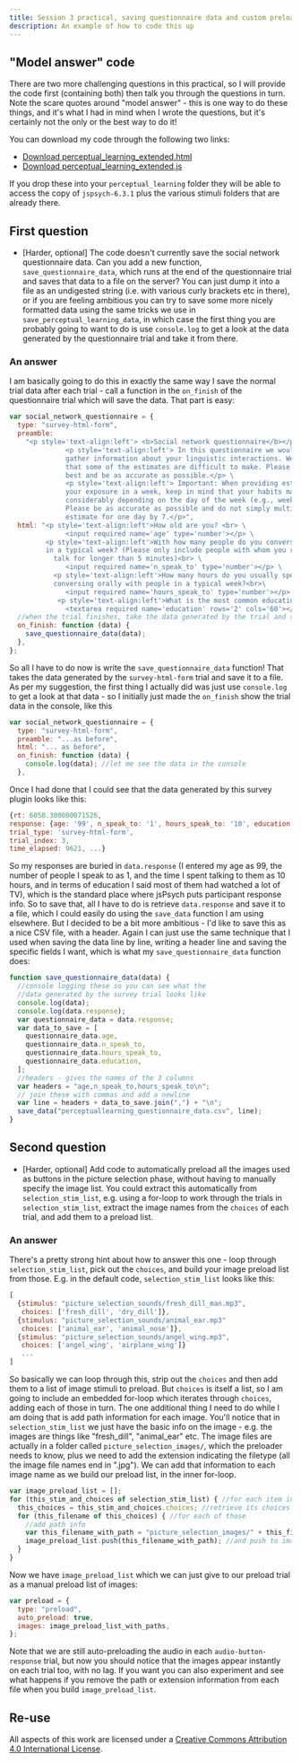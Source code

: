 ```yaml
---
title: Session 3 practical, saving questionnaire data and custom preload list
description: An example of how to code this up
---
```


## "Model answer" code

There are two more challenging questions in this practical, so I will provide the code first (containing both) then talk you through the questions in turn. Note the scare quotes around "model answer" - this is one way to do these things, and it's what I had in mind when I wrote the questions, but it's certainly not the only or the best way to do it!

You can download my code through the following two links:
- <a href="code/perceptual_learning_extended/perceptual_learning_extended.html" download> Download perceptual_learning_extended.html</a>
- <a href="code/perceptual_learning_extended/perceptual_learning_extended.js" download> Download perceptual_learning_extended.js</a>

If you drop these into your `perceptual_learning` folder they will be able to access the copy of `jspsych-6.3.1` plus the various stimuli folders that are already there.

## First question
- [Harder, optional] The code doesn't currently save the social network questionnaire data. Can you add a new function, `save_questionnaire_data`, which runs at the end of the questionnaire trial and saves that data to a file on the server? You can just dump it into a file as an undigested string (i.e. with various curly brackets etc in there), or if you are feeling ambitious you can try to save some more nicely formatted data using the same tricks we use in `save_perceptual_learning_data`, in which case the first thing you are probably going to want to do is use `console.log` to get a look at the data generated by the questionnaire trial and take it from there.

### An answer

I am basically going to do this in exactly the same way I save the normal trial data after each trial - call a function in the `on_finish` of the questionnaire trial which will save the data. That part is easy:

```js
var social_network_questionnaire = {
  type: "survey-html-form",
  preamble:
    "<p style='text-align:left'> <b>Social network questionnaire</b></p>\
              <p style='text-align:left'> In this questionnaire we would like to \
              gather information about your linguistic interactions. We realize \
              that some of the estimates are difficult to make. Please do your \
              best and be as accurate as possible.</p> \
              <p style='text-align:left'> Important: When providing estimates for \
              your exposure in a week, keep in mind that your habits may vary \
              considerably depending on the day of the week (e.g., weekday vs. weekend). \
              Please be as accurate as possible and do not simply multiply your \
              estimate for one day by 7.</p>",
  html: "<p style='text-align:left'>How old are you? <br> \
              <input required name='age' type='number'></p> \
         <p style='text-align:left'>With how many people do you converse orally \
         in a typical week? (Please only include people with whom you regularly \
           talk for longer than 5 minutes)<br> \
              <input required name='n_speak_to' type='number'></p> \
           <p style='text-align:left'>How many hours do you usually spend on \
           conversing orally with people in a typical week?<br>\
              <input required name='hours_speak_to' type='number'></p> \
            <p style='text-align:left'>What is the most common education level among those people? ?<br>\
              <textarea required name='education' rows='2' cols='60'></textarea></p>",
  //when the trial finishes, take the data generated by the trial and save it
  on_finish: function (data) {
    save_questionnaire_data(data);
  },
};
```

So all I have to do now is write the `save_questionnaire_data` function! That takes the data generated by the `survey-html-form` trial and save it to a file. As per my suggestion, the first thing I actually did was just use `console.log` to get a look at that data - so I initially just made the `on_finish` show the trial data in the console, like this 

```js
var social_network_questionnaire = {
  type: "survey-html-form",
  preamble: "...as before",
  html: "... as before",
  on_finish: function (data) {
    console.log(data); //let me see the data in the console
  },
```

Once I had done that I could see that the data generated by this survey plugin looks like this:
```js
{rt: 6050.300000071526, 
response: {age: '99', n_speak_to: '1', hours_speak_to: '10', education: 'Watched a lot of TV'}, 
trial_type: 'survey-html-form', 
trial_index: 3, 
time_elapsed: 9621, ...}
```
So my responses are buried in `data.response` (I entered my age as 99, the number of people I speak to as 1, and the time I spent talking to them as 10 hours, and in terms of education I said most of them had watched a lot of TV), which is the standard place where jsPsych puts participant response info. So to save that, all I have to do is retrieve `data.response` and save it to a file, which I could easily do using the `save_data` function I am using elsewhere. But I decided to be a bit more ambitious - I'd like to save this as a nice CSV file, with a header. Again I can just use the same technique that I used when saving the data line by line, writing a header line and saving the specific fields I want, which is what my `save_questionnaire_data` function does:

```js
function save_questionnaire_data(data) {
  //console logging these so you can see what the 
  //data generated by the survey trial looks like
  console.log(data);
  console.log(data.response);
  var questionnaire_data = data.response;
  var data_to_save = [
    questionnaire_data.age,
    questionnaire_data.n_speak_to,
    questionnaire_data.hours_speak_to,
    questionnaire_data.education,
  ];
  //headers - gives the names of the 3 columns 
  var headers = "age,n_speak_to,hours_speak_to\n";
  // join these with commas and add a newline
  var line = headers + data_to_save.join(",") + "\n";
  save_data("perceptuallearning_questionnaire_data.csv", line);
}
```

## Second question

- [Harder, optional] Add code to automatically preload all the images used as buttons in the picture selection phase, without having to manually specify the image list. You could extract this automatically from `selection_stim_list`, e.g. using a for-loop to work through the trials in `selection_stim_list`, extract the image names from the `choices` of each trial, and add them to a preload list.

### An answer

There's a pretty strong hint about how to answer this one - loop through `selection_stim_list`, pick out the `choices`, and build your image preload list from those. E.g. in the default code, `selection_stim_list` looks like this: 
```js
[
  {stimulus: "picture_selection_sounds/fresh_dill_man.mp3",
   choices: ['fresh_dill', 'dry_dill']},
  {stimulus: "picture_selection_sounds/animal_ear.mp3"
   choices: ['animal_ear', 'animal_nose']},
  {stimulus: "picture_selection_sounds/angel_wing.mp3",
   choices: ['angel_wing', 'airplane_wing']}
   ...
]
```

So basically we can loop through this, strip out the `choices` and then add them to 
a list of image stimuli to preload. But `choices` is itself a list, so I am going to include an embedded for-loop which iterates through `choices`, adding each of those in turn. The one additional thing I need to do while I am doing that is add path information for each image. You'll notice that in `selection_stim_list` we just have the basic info on the image - e.g. the images are things like "fresh_dill", "animal_ear" etc. The image files are actually in a folder called `picture_selection_images/`, which the preloader needs to know, plus we need to add the extension indicating the filetype (all the image file names end in ".jpg"). We can add that information to each image name as we build our preload list, in the inner for-loop.

```js
var image_preload_list = [];
for (this_stim_and_choices of selection_stim_list) { //for each item in election_stim_list
  this_choices = this_stim_and_choices.choices; //retrieve its choices
  for (this_filename of this_choices) { //for each of those
    //add path info
    var this_filename_with_path = "picture_selection_images/" + this_filename + ".jpg";
    image_preload_list.push(this_filename_with_path); //and push to image_preload_list
  }
}
```

Now we have `image_preload_list` which we can just give to our preload trial as a manual preload list of images:

```js
var preload = {
  type: "preload",
  auto_preload: true,
  images: image_preload_list_with_paths,
};
```

Note that we are still auto-preloading the audio in each `audio-button-response` trial, but now you should notice that the images appear instantly on each trial too, with no lag. If you want you can also experiment and see what happens if you remove the path or extension information from each file when you build `image_preload_list`.


## Re-use

All aspects of this work are licensed under a [Creative Commons Attribution 4.0 International License](http://creativecommons.org/licenses/by/4.0/).
